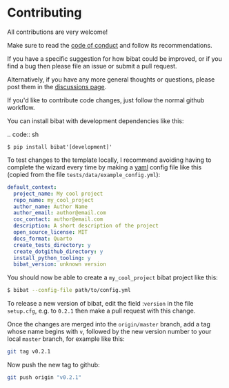 Contributing
============

All contributions are very welcome!

Make sure to read the [code of
conduct](https://github.com/teddygroves/bibat/CODE_OF_CONDUCT.md) and follow
its recommendations.

If you have a specific suggestion for how bibat could be improved, or if you
find a bug then please file an issue or submit a pull request.

Alternatively, if you have any more general thoughts or questions, please post
them in the [discussions page](https://github.com/teddygroves/bibat/discussions).

If you'd like to contribute code changes, just follow the normal github
workflow.

You can install bibat with development dependencies like this:

.. code:: sh

    $ pip install bibat'[development]'

To test changes to the template locally, I recommend avoiding having to complete
the wizard every time by making a [yaml](https://yaml.org/) config file like
this (copied from the file `tests/data/example_config.yml`):

```yaml
default_context:
  project_name: My cool project
  repo_name: my_cool_project
  author_name: Author Name
  author_email: author@email.com
  coc_contact: author@email.com
  description: A short description of the project
  open_source_license: MIT
  docs_format: Quarto
  create_tests_directory: y
  create_dotgithub_directory: y
  install_python_tooling: y
  bibat_version: unknown version
```

You should now be able to create a `my_cool_project` bibat project like this:

```sh
$ bibat --config-file path/to/config.yml
```

To release a new version of bibat, edit the field :`version` in the file
`setup.cfg`, e.g. to `0.2.1` then make a pull request with this change.

Once the changes are merged into the `origin/master` branch, add a tag whose
name begins with `v`, followed by the new version number to your local `master`
branch, for example like this:


```sh
git tag v0.2.1
```

Now push the new tag to github:

```sh
git push origin "v0.2.1"
```
